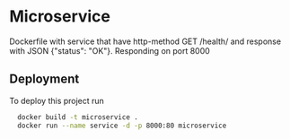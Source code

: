 
# Microservice
Dockerfile with service that have http-method  GET /health/ and response with JSON {"status": "OK"}. Responding on port 8000




## Deployment

To deploy this project run

```bash
  docker build -t microservice .
  docker run --name service -d -p 8000:80 microservice
```

